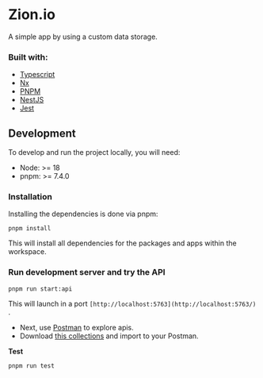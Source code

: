 # Zion.io

A simple app by using a custom data storage.

### **Built with:**

- [﻿Typescript](https://www.typescriptlang.org/)
- [﻿Nx](https://nx.dev/)
- [﻿PNPM](https://pnpm.io/)
- [﻿NestJS](https://nestjs.com/)
- [﻿Jest](https://jestjs.io/)

## Development

To develop and run the project locally, you will need:

- Node: >= 18
- pnpm: >= 7.4.0

### **Installation**

Installing the dependencies is done via pnpm:

```
﻿pnpm install
```

This will install all dependencies for the packages and apps within the workspace.

### **Run development server and try the API**

```
pnpm run start:api
```

This will launch in a port `[﻿http://localhost:5763](http://localhost:5763/)` .

- Next, use [﻿Postman](https://www.postman.com/)﻿ to explore apis.
- Download [﻿this collections](https://api.postman.com/collections/1158990-ddafecb9-6894-4ea6-9c50-d5ce02825dc4?access_key=PMAT-01HNGTQRXWNNRY7XMNZCABE3F5)﻿ and import to your Postman.

**Test**

```
pnpm run test
```
